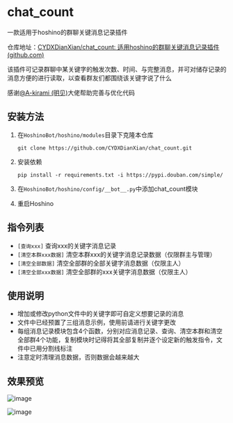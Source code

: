 # chat_count

一款适用于hoshino的群聊关键消息记录插件

仓库地址：[CYDXDianXian/chat_count: 适用hoshino的群聊关键消息记录插件 (github.com)](https://github.com/CYDXDianXian/chat_count)

该插件可记录群聊中某关键字的触发次数、时间、与完整消息，并可对储存记录的消息方便的进行读取，以查看群友们都围绕该关键字说了什么

感谢[@A-kirami (明见)](https://github.com/A-kirami)大佬帮助完善与优化代码

## 安装方法

1. 在`HoshinoBot/hoshino/modules`目录下克隆本仓库

   ```
   git clone https://github.com/CYDXDianXian/chat_count.git
   ```

2. 安装依赖

   ```
   pip install -r requirements.txt -i https://pypi.douban.com/simple/
   ```

3. 在`HoshinoBot/hoshino/config/__bot__.py`中添加chat_count模块

4. 重启Hoshino

## 指令列表

- `[查询xxx]` 查询xxx的关键字消息记录
- `[清空本群xxx数据]` 清空本群xxx的关键字消息记录数据（仅限群主与管理）
- `[清空全部数据]` 清空全部群的全部关键字消息数据（仅限主人）
- `[清空全部xxx数据]` 清空全部群的xxx关键字消息数据（仅限主人）

## 使用说明

- 增加或修改python文件中的关键字即可自定义想要记录的消息
- 文件中已经预置了三组消息示例，使用前请进行关键字更改
- 每组消息记录模块包含4个函数，分别对应消息记录、查询、清空本群和清空全部群4个功能，复制模块时记得将其全部复制并逐个设定新的触发指令，文件中已用分割线标注
- 注意定时清理消息数据，否则数据会越来越大

## 效果预览
![image](https://user-images.githubusercontent.com/71607036/156898481-3884aecf-5a50-4a39-ad50-c738d3f0ff62.png)

![image](https://user-images.githubusercontent.com/71607036/156898490-9623bd47-c588-45bc-ae6c-e3d997840a64.png)
